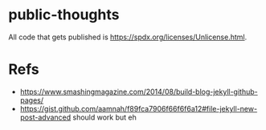 # public-thoughts

All code that gets published is https://spdx.org/licenses/Unlicense.html.




# Refs
* https://www.smashingmagazine.com/2014/08/build-blog-jekyll-github-pages/
* https://gist.github.com/aamnah/f89fca7906f66f6f6a12#file-jekyll-new-post-advanced should work but eh